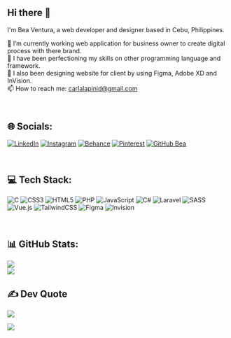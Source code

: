 ## Hi there 👋
I'm Bea Ventura, a web developer and designer based in Cebu, Philippines.

🎯 I’m currently working web application for business owner to create digital process with there brand. <br>
🌱 I have been perfectioning my skills on other programming language and framework. <br>
📏 I also been designing website for client by using Figma, Adobe XD and InVision. <br>
📫 How to reach me: carlalapinid@gmail.com

<br>
  
## 🌐 Socials:
[![LinkedIn](https://img.shields.io/badge/LinkedIn-%230077B5.svg?logo=linkedin&logoColor=white)](https://linkedin.com/in/bea-ventura) [![Instagram](https://img.shields.io/badge/Instagram-%23E4405F.svg?logo=Instagram&logoColor=white)](https://instagram.com/made.by.beaventura) [![Behance](https://img.shields.io/badge/Behance-1769ff?logo=behance&logoColor=white)](https://behance.net/beaventura) [![Pinterest](https://img.shields.io/badge/Pinterest-%23E60023.svg?logo=Pinterest&logoColor=white)](https://pinterest.com/madebybeaventura) <a href="https://github.com/beaventura"><img src="https://img.shields.io/github/followers/beaventura?label=follow&amp" alt="GitHub Bea" data-canonical-src="https://img.shields.io/github/followers/beaventura?label=follow&amp;style=social" style="max-width: 100%;"></a>

<br>

## 💻 Tech Stack:
![C](https://img.shields.io/badge/c-%2300599C.svg?style=flat&logo=c&logoColor=white) ![CSS3](https://img.shields.io/badge/css3-%231572B6.svg?style=flat&logo=css3&logoColor=white) ![HTML5](https://img.shields.io/badge/html5-%23E34F26.svg?style=flat&logo=html5&logoColor=white) ![PHP](https://img.shields.io/badge/php-%23777BB4.svg?style=flat&logo=php&logoColor=white) ![JavaScript](https://img.shields.io/badge/javascript-%23323330.svg?style=flat&logo=javascript&logoColor=%23F7DF1E) ![C#](https://img.shields.io/badge/c%23-%23239120.svg?style=flat&logo=csharp&logoColor=white)  ![Laravel](https://img.shields.io/badge/laravel-%23FF2D20.svg?style=flat&logo=laravel&logoColor=white) ![SASS](https://img.shields.io/badge/SASS-hotpink.svg?style=flat&logo=SASS&logoColor=white) ![Vue.js](https://img.shields.io/badge/vue.js-%2335495e.svg?style=flat&logo=vuedotjs&logoColor=%234FC08D) ![TailwindCSS](https://img.shields.io/badge/tailwindcss-%2338B2AC.svg?style=flat&logo=tailwind-css&logoColor=white) ![Figma](https://img.shields.io/badge/figma-%23F24E1E.svg?style=flat&logo=figma&logoColor=white) ![Invision](https://img.shields.io/badge/invision-FF3366?style=flat&logo=invision&logoColor=white)

<br>

## 📊 GitHub Stats:
![](https://github-readme-streak-stats.herokuapp.com/?user=beaventura&theme=transparent&hide_border=true)<br/>
![](https://github-readme-stats.vercel.app/api/top-langs/?username=beaventura&theme=transparent&hide_border=true&include_all_commits=true&count_private=false&layout=compact)
<br>

## ✍️ Dev Quote
![](https://quotes-github-readme.vercel.app/api?type=horizontal&theme=tokyonight)

![](https://visitcount.itsvg.in/api?id=beaventura&icon=6&color=1)
